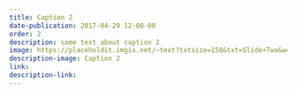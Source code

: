 ```yaml
---
title: Caption 2
date-publication: 2017-04-29 12-00-00
order: 2
description: some text about caption 2
image: https://placeholdit.imgix.net/~text?txtsize=158&txt=Slide+Two&w=1900&h=1080
description-image: Caption 2
link: 
description-link: 
---
```

